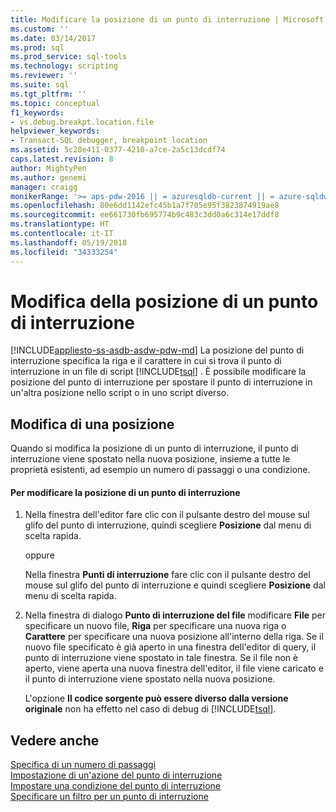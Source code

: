 ```yaml
---
title: Modificare la posizione di un punto di interruzione | Microsoft Docs
ms.custom: ''
ms.date: 03/14/2017
ms.prod: sql
ms.prod_service: sql-tools
ms.technology: scripting
ms.reviewer: ''
ms.suite: sql
ms.tgt_pltfrm: ''
ms.topic: conceptual
f1_keywords:
- vs.debug.breakpt.location.file
helpviewer_keywords:
- Transact-SQL debugger, breakpoint location
ms.assetid: 5c28e411-0377-4210-a7ce-2a5c13dcdf74
caps.latest.revision: 8
author: MightyPen
ms.author: genemi
manager: craigg
monikerRange: '>= aps-pdw-2016 || = azuresqldb-current || = azure-sqldw-latest || >= sql-server-2016 || = sqlallproducts-allversions'
ms.openlocfilehash: 80e6dd1142efc45b1a7f705e95f3823874919ae8
ms.sourcegitcommit: ee661730fb695774b9c483c3dd0a6c314e17ddf8
ms.translationtype: HT
ms.contentlocale: it-IT
ms.lasthandoff: 05/19/2018
ms.locfileid: "34333254"
---
```

# <a name="edit-a-breakpoint-location"></a>Modifica della posizione di un punto di interruzione
[!INCLUDE[appliesto-ss-asdb-asdw-pdw-md](../../includes/appliesto-ss-asdb-asdw-pdw-md.md)]
  La posizione del punto di interruzione specifica la riga e il carattere in cui si trova il punto di interruzione in un file di script [!INCLUDE[tsql](../../includes/tsql-md.md)] . È possibile modificare la posizione del punto di interruzione per spostare il punto di interruzione in un'altra posizione nello script o in uno script diverso.  
  
## <a name="editing-a-location"></a>Modifica di una posizione  
 Quando si modifica la posizione di un punto di interruzione, il punto di interruzione viene spostato nella nuova posizione, insieme a tutte le proprietà esistenti, ad esempio un numero di passaggi o una condizione.  
  
#### <a name="to-edit-a-breakpoint-location"></a>Per modificare la posizione di un punto di interruzione  
  
1.  Nella finestra dell'editor fare clic con il pulsante destro del mouse sul glifo del punto di interruzione, quindi scegliere **Posizione** dal menu di scelta rapida.  
  
     oppure  
  
     Nella finestra **Punti di interruzione** fare clic con il pulsante destro del mouse sul glifo del punto di interruzione e quindi scegliere **Posizione** dal menu di scelta rapida.  
  
2.  Nella finestra di dialogo **Punto di interruzione del file** modificare **File** per specificare un nuovo file, **Riga** per specificare una nuova riga o **Carattere** per specificare una nuova posizione all'interno della riga. Se il nuovo file specificato è già aperto in una finestra dell'editor di query, il punto di interruzione viene spostato in tale finestra. Se il file non è aperto, viene aperta una nuova finestra dell'editor, il file viene caricato e il punto di interruzione viene spostato nella nuova posizione.  
  
     L'opzione **Il codice sorgente può essere diverso dalla versione originale** non ha effetto nel caso di debug di [!INCLUDE[tsql](../../includes/tsql-md.md)].  
  
## <a name="see-also"></a>Vedere anche  
 [Specifica di un numero di passaggi](../../relational-databases/scripting/specify-a-hit-count.md)   
 [Impostazione di un'azione del punto di interruzione](../../relational-databases/scripting/specify-a-breakpoint-action.md)   
 [Impostare una condizione del punto di interruzione](../../relational-databases/scripting/specify-a-breakpoint-condition.md)   
 [Specificare un filtro per un punto di interruzione](../../relational-databases/scripting/specify-a-breakpoint-filter.md)  
  
  
